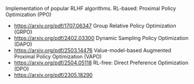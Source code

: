 Implementation of popular RLHF algorithms.
RL-based:
  Proximal Policy Optimization (PPO)
  - https://arxiv.org/pdf/1707.06347
  Group Relative Policy Optimization (GRPO)
  - https://arxiv.org/pdf/2402.03300
  Dynamic Sampling Policy Optimization (DAPO)
  - https://arxiv.org/pdf/2503.14476
  Value-model-based Augmented Proximal Policy Optimization (VAPO)
  - https://arxiv.org/pdf/2504.05118
RL-free:
  Direct Preference Optimization (DPO)
  - https://arxiv.org/pdf/2305.18290

